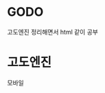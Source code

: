 # GODO
고도엔진 정리해면서 html 같이 공부
<!DOCTYPE html>
<html lang="ko">
  <head>
    <meta charset="UTF-8">
    <title>고도 엔진</title>
  </head>
  <body>
    <h1>고도엔진</h1>
    <p>모바일</p>
  </body>
</html>